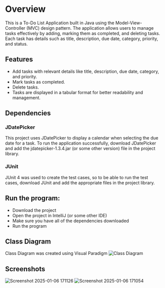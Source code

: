 # Overview
This is a To-Do List Application built in Java using the Model-View-Controller (MVC) design pattern. The application allows users to manage tasks effectively by adding, marking them as completed, and deleting tasks. Each task has details such as title, description, due date, category, priority, and status.

## Features
- Add tasks with relevant details like title, description, due date, category, and priority.
- Mark tasks as completed.
- Delete tasks.
- Tasks are displayed in a tabular format for better readability and management.

## Dependencies
### JDatePicker
This project uses JDatePicker to display a calendar when selecting the due date for a task. To run the application successfully, download JDatePicker and add the jdatepicker-1.3.4.jar (or some other version) file in the project library.
### JUnit
JUnit 4 was used to create the test cases, so to be able to run the test cases, download JUnit and add the appropriate files in the project library. 

## Run the program:
- Download the project
- Open the project in IntelliJ (or some other IDE)
- Make sure you have all of the dependencies downloaded
- Run the program

## Class Diagram
Class Diagram was created using Visual Paradigm
![Class Diagram](https://github.com/user-attachments/assets/ab639ed7-d2ec-4a8c-971a-8069c3cbe61a)

## Screenshots

![Screenshot 2025-01-06 171126](https://github.com/user-attachments/assets/99fd1f33-f188-4801-9d6a-0d8e8086f119)
![Screenshot 2025-01-06 171054](https://github.com/user-attachments/assets/a0d7fe05-f1d7-415c-9292-99d3029bb8d2)

